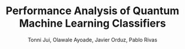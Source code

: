 ---
paperId: 3
author: Tonni Jui, Olawale Ayoade, Javier Orduz, Pablo Rivas
publicationauthor: Jui, T. et al.
title: Performance Analysis of Quantum Machine Learning Classifiers
pdf: --
poster: --
alt: --
type: Poster
topic: FAT
link: --
conference: neurips
year: 2021
tags: neurips-2021
location: Virtual
---
